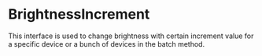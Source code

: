 # BrightnessIncrement

This interface is used to change brightness with certain increment value for a specific device or a bunch of devices in the batch method.